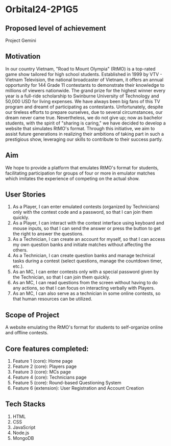 # Orbital24-2P1G5

## Proposed level of achievement
Project Gemini

## Motivation
In our country Vietnam, "Road to Mount Olympia" (RtMO) is a top-rated game show tailored for high school students. Established in 1999 by VTV - Vietnam Television, the national broadcaster of Vietnam, it offers an annual opportunity for 144 Grade 11 contestants to demonstrate their knowledge to millions of viewers nationwide. The grand prize for the highest winner every year is a full-ride scholarship to Swinburne University of Technology and 50,000 USD for living expenses. We have always been big fans of this TV program and dreamt of participating as contestants. Unfortunately, despite our tireless efforts to prepare ourselves, due to several circumstances, our dream never came true. Nevertheless, we do not give up; now as bachelor students, with the spirit of "sharing is caring," we have decided to develop a website that simulates RtMO's format. Through this initiative, we aim to assist future generations in realizing their ambitions of taking part in such a prestigious show, leveraging our skills to contribute to their success partly.


## Aim
We hope to provide a platform that emulates RtMO's format for students, facilitating participation for groups of four or more in emulator matches which imitates the experience of competing on the actual show.

## User Stories
1. As a Player, I can enter emulated contests (organized by Technicians) only with the contest code and a password, so that I can join them quickly.
2. As a Player, I can interact with the contest interface using keyboard and mouse inputs, so that I can send the answer or press the button to get the right to answer the questions.
3. As a Technician, I can create an account for myself, so that I can access my own question banks and initiate matches without affecting the others.
4. As a Technician, I can create question banks and manage technical tasks during a contest (select questions, manage the countdown timer, etc.).
5. As an MC, I can enter contests only with a special password given by the Technician, so that I can join them quickly.
6. As an MC, I can read questions from the screen without having to do any actions, so that I can focus on interacting verbally with Players.
7. As an MC, I can also serve as a technician in some online contests, so that human resources can be utilized.

## Scope of Project
A website emulating the RtMO's format for students to self-organize online and offline contests.

## Core features completed:
1. Feature 1 (core): Home page
2. Feature 2 (core): Players page
3. Feature 3 (core): MCs page
4. Feature 4 (core): Technicians page
5. Feature 5 (core): Round-based Questioning System
6. Feature 6 (extension): User Registration and Account Creation

## Tech Stacks
1. HTML
2. CSS
3. JavaScript
4. Node.js
5. MongoDB
